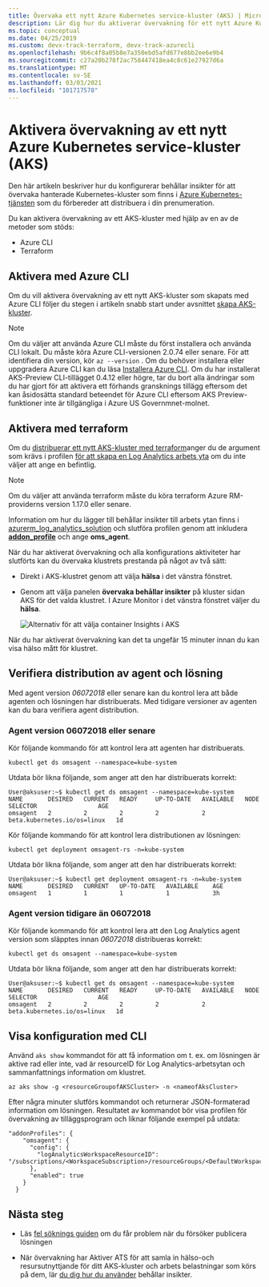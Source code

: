 ```yaml
---
title: Övervaka ett nytt Azure Kubernetes service-kluster (AKS) | Microsoft Docs
description: Lär dig hur du aktiverar övervakning för ett nytt Azure Kubernetes service-kluster (AKS) med container Insights-prenumerationen.
ms.topic: conceptual
ms.date: 04/25/2019
ms.custom: devx-track-terraform, devx-track-azurecli
ms.openlocfilehash: 9b6c4f8a05b8e7a350ebd5afd677e8bb2ee6e9b4
ms.sourcegitcommit: c27a20b278f2ac758447418ea4c8c61e27927d6a
ms.translationtype: MT
ms.contentlocale: sv-SE
ms.lasthandoff: 03/03/2021
ms.locfileid: "101717578"
---
```

# <a name="enable-monitoring-of-a-new-azure-kubernetes-service-aks-cluster"></a>Aktivera övervakning av ett nytt Azure Kubernetes service-kluster (AKS)

Den här artikeln beskriver hur du konfigurerar behållar insikter för att övervaka hanterade Kubernetes-kluster som finns i [Azure Kubernetes-tjänsten](../../aks/index.yml) som du förbereder att distribuera i din prenumeration.

Du kan aktivera övervakning av ett AKS-kluster med hjälp av en av de metoder som stöds:

* Azure CLI
* Terraform

## <a name="enable-using-azure-cli"></a>Aktivera med Azure CLI

Om du vill aktivera övervakning av ett nytt AKS-kluster som skapats med Azure CLI följer du stegen i artikeln snabb start under avsnittet [skapa AKS-kluster](../../aks/kubernetes-walkthrough.md#create-aks-cluster).  

>[!NOTE]
>Om du väljer att använda Azure CLI måste du först installera och använda CLI lokalt. Du måste köra Azure CLI-versionen 2.0.74 eller senare. För att identifiera din version, kör `az --version` . Om du behöver installera eller uppgradera Azure CLI kan du läsa [Installera Azure CLI](/cli/azure/install-azure-cli). Om du har installerat AKS-Preview CLI-tillägget 0.4.12 eller högre, tar du bort alla ändringar som du har gjort för att aktivera ett förhands gransknings tillägg eftersom det kan åsidosätta standard beteendet för Azure CLI eftersom AKS Preview-funktioner inte är tillgängliga i Azure US Governmnet-molnet.

## <a name="enable-using-terraform"></a>Aktivera med terraform

Om du [distribuerar ett nytt AKS-kluster med terraform](/azure/developer/terraform/create-k8s-cluster-with-tf-and-aks)anger du de argument som krävs i profilen [för att skapa en Log Analytics arbets yta](https://www.terraform.io/docs/providers/azurerm/r/log_analytics_workspace.html) om du inte väljer att ange en befintlig. 

>[!NOTE]
>Om du väljer att använda terraform måste du köra terraform Azure RM-providerns version 1.17.0 eller senare.

Information om hur du lägger till behållar insikter till arbets ytan finns i [azurerm_log_analytics_solution](https://www.terraform.io/docs/providers/azurerm/r/log_analytics_solution.html) och slutföra profilen genom att inkludera [**addon_profile**](https://www.terraform.io/docs/providers/azurerm/r/kubernetes_cluster.html#addon_profile) och ange **oms_agent**. 

När du har aktiverat övervakning och alla konfigurations aktiviteter har slutförts kan du övervaka klustrets prestanda på något av två sätt:

* Direkt i AKS-klustret genom att välja **hälsa** i det vänstra fönstret.
* Genom att välja panelen **övervaka behållar insikter** på kluster sidan AKS för det valda klustret. I Azure Monitor i det vänstra fönstret väljer du **hälsa**. 

  ![Alternativ för att välja container Insights i AKS](./media/container-insights-onboard/kubernetes-select-monitoring-01.png)

När du har aktiverat övervakning kan det ta ungefär 15 minuter innan du kan visa hälso mått för klustret. 

## <a name="verify-agent-and-solution-deployment"></a>Verifiera distribution av agent och lösning
Med agent version *06072018* eller senare kan du kontrol lera att både agenten och lösningen har distribuerats. Med tidigare versioner av agenten kan du bara verifiera agent distribution.

### <a name="agent-version-06072018-or-later"></a>Agent version 06072018 eller senare
Kör följande kommando för att kontrol lera att agenten har distribuerats. 

```
kubectl get ds omsagent --namespace=kube-system
```

Utdata bör likna följande, som anger att den har distribuerats korrekt:

```
User@aksuser:~$ kubectl get ds omsagent --namespace=kube-system 
NAME       DESIRED   CURRENT   READY     UP-TO-DATE   AVAILABLE   NODE SELECTOR                 AGE
omsagent   2         2         2         2            2           beta.kubernetes.io/os=linux   1d
```  

Kör följande kommando för att kontrol lera distributionen av lösningen:

```
kubectl get deployment omsagent-rs -n=kube-system
```

Utdata bör likna följande, som anger att den har distribuerats korrekt:

```
User@aksuser:~$ kubectl get deployment omsagent-rs -n=kube-system 
NAME       DESIRED   CURRENT   UP-TO-DATE   AVAILABLE    AGE
omsagent   1         1         1            1            3h
```

### <a name="agent-version-earlier-than-06072018"></a>Agent version tidigare än 06072018

Kör följande kommando för att kontrol lera att den Log Analytics agent version som släpptes innan *06072018* distribueras korrekt:  

```
kubectl get ds omsagent --namespace=kube-system
```

Utdata bör likna följande, som anger att den har distribuerats korrekt:  

```
User@aksuser:~$ kubectl get ds omsagent --namespace=kube-system 
NAME       DESIRED   CURRENT   READY     UP-TO-DATE   AVAILABLE   NODE SELECTOR                 AGE
omsagent   2         2         2         2            2           beta.kubernetes.io/os=linux   1d
```  

## <a name="view-configuration-with-cli"></a>Visa konfiguration med CLI
Använd `aks show` kommandot för att få information om t. ex. om lösningen är aktive rad eller inte, vad är resourceID för Log Analytics-arbetsytan och sammanfattnings information om klustret.  

```azurecli
az aks show -g <resourceGroupofAKSCluster> -n <nameofAksCluster>
```

Efter några minuter slutförs kommandot och returnerar JSON-formaterad information om lösningen.  Resultatet av kommandot bör visa profilen för övervakning av tilläggsprogram och liknar följande exempel på utdata:

```
"addonProfiles": {
    "omsagent": {
      "config": {
        "logAnalyticsWorkspaceResourceID": "/subscriptions/<WorkspaceSubscription>/resourceGroups/<DefaultWorkspaceRG>/providers/Microsoft.OperationalInsights/workspaces/<defaultWorkspaceName>"
      },
      "enabled": true
    }
  }
```

## <a name="next-steps"></a>Nästa steg

* Läs [fel söknings guiden](container-insights-troubleshoot.md) om du får problem när du försöker publicera lösningen

* När övervakning har Aktiver ATS för att samla in hälso-och resursutnyttjande för ditt AKS-kluster och arbets belastningar som körs på dem, lär [du dig hur du använder](container-insights-analyze.md) behållar insikter.

